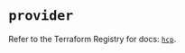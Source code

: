 # `provider`

Refer to the Terraform Registry for docs: [`hcp`](https://registry.terraform.io/providers/hashicorp/hcp/0.102.0/docs).
